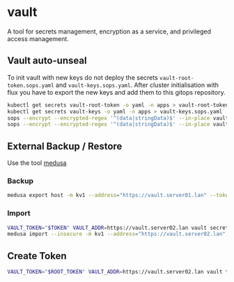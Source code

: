 # vault

A tool for secrets management, encryption as a service, and privileged access management.

## Vault auto-unseal

To init vault with new keys do not deploy the secrets `vault-root-token.sops.yaml` and `vault-keys.sops.yaml`. After cluster initialisation with flux you have to export the new keys and add them to this gitops repository.

```bash
kubectl get secrets vault-root-token -o yaml -n apps > vault-root-token.sops.yaml
kubectl get secrets vault-keys -o yaml -n apps > vault-keys.sops.yaml
sops --encrypt --encrypted-regex '^(data|stringData)$' --in-place vault-root-token.sops.yaml
sops --encrypt --encrypted-regex '^(data|stringData)$' --in-place vault-keys.sops.yaml
```
## External Backup / Restore

Use the tool [medusa](https://github.com/jonasvinther/medusa)

### Backup

```bash
medusa export host -m kv1 --address="https://vault.server01.lan" --token="$TOKEN" -o host.yaml --insecure
```

### Import


```bash
VAULT_TOKEN="$TOKEN" VAULT_ADDR=https://vault.server02.lan vault secrets enable -path=host kv
medusa import --insecure -m kv1 --address="https://vault.server02.lan" --token="$TOKEN" host host.yaml
```


## Create Token

```bash
VAULT_TOKEN="$ROOT_TOKEN" VAULT_ADDR=https://vault.server02.lan vault token create -id=$NEW_TOKEN
```
